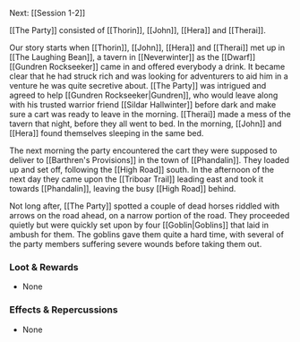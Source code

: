 Next: [[Session 1-2]]

[[The Party]] consisted of [[Thorin]], [[John]], [[Hera]] and [[Therai]].

Our story starts when [[Thorin]], [[John]], [[Hera]] and [[Therai]] met up in [[The Laughing Bean]], a tavern in [[Neverwinter]] as the [[Dwarf]] [[Gundren Rockseeker]] came in and offered everybody a drink. It became clear that he had struck rich and was looking for adventurers to aid him in a venture he was quite secretive about. [[The Party]] was intrigued and agreed to help [[Gundren Rockseeker|Gundren]], who would leave along with his trusted warrior friend [[Sildar Hallwinter]] before dark and make sure a cart was ready to leave in the morning. [[Therai]] made a mess of the tavern that night, before they all went to bed. In the morning, [[John]] and [[Hera]] found themselves sleeping in the same bed.

The next morning the party encountered the cart they were supposed to deliver to [[Barthren's Provisions]] in the town of [[Phandalin]]. They loaded up and set off, following the [[High Road]] south. In the afternoon of the next day they came upon the [[Triboar Trail]] leading east and took it towards [[Phandalin]], leaving the busy [[High Road]] behind.

Not long after, [[The Party]] spotted a couple of dead horses riddled with arrows on the road ahead, on a narrow portion of the road. They proceeded quietly but were quickly set upon by four [[Goblin|Goblins]] that laid in ambush for them. The goblins gave them quite a hard time, with several of the party members suffering severe wounds before taking them out.

### Loot & Rewards
-   None

### Effects & Repercussions
-   None